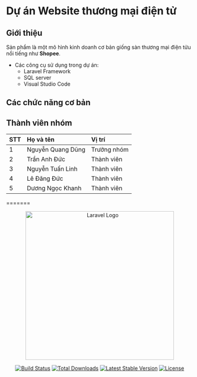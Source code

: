 # Dự án Website thương mại điện tử

## Giới thiệu
Sản phẩm là một mô hình kinh doanh cơ bản giống sàn thương mại điện tửu nổi tiếng như **Shopee**.

- Các công cụ sử dụng trong dự  án:
    - Laravel Framework
    - SQL server
    - Visual Studio Code

## Các chức năng cơ bản

## Thành viên nhóm
| STT | Họ và tên | Vị trí |
| :-- | :-- | :-- |
| 1 | Nguyễn Quang Dũng | Trưởng nhóm |
| 2 | Trần Anh Đức | Thành viên |
| 3 | Nguyễn Tuấn Linh | Thành viên |
| 4 | Lê Đăng Đức | Thành viên |
| 5 | Dương Ngọc Khanh | Thành viên |
=======
<p align="center"><a href="https://laravel.com" target="_blank"><img src="https://raw.githubusercontent.com/laravel/art/master/logo-lockup/5%20SVG/2%20CMYK/1%20Full%20Color/laravel-logolockup-cmyk-red.svg" width="400" alt="Laravel Logo"></a></p>

<p align="center">
<a href="https://github.com/laravel/framework/actions"><img src="https://github.com/laravel/framework/workflows/tests/badge.svg" alt="Build Status"></a>
<a href="https://packagist.org/packages/laravel/framework"><img src="https://img.shields.io/packagist/dt/laravel/framework" alt="Total Downloads"></a>
<a href="https://packagist.org/packages/laravel/framework"><img src="https://img.shields.io/packagist/v/laravel/framework" alt="Latest Stable Version"></a>
<a href="https://packagist.org/packages/laravel/framework"><img src="https://img.shields.io/packagist/l/laravel/framework" alt="License"></a>
</p>
